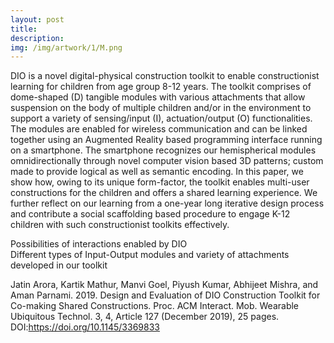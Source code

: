 ```yaml
---
layout: post
title: 
description: 
img: /img/artwork/1/M.png
---
```


DIO is a novel digital-physical construction toolkit to enable constructionist learning for children from age group 8-12 years. The toolkit comprises of dome-shaped (D) tangible modules with various attachments that allow suspension on the body of multiple children and/or in the environment to support a variety of sensing/input (I), actuation/output (O) functionalities. The modules are enabled for wireless communication and can be linked together using an Augmented Reality based programming interface running on a smartphone. The smartphone recognizes our hemispherical modules omnidirectionally through novel computer vision based 3D patterns; custom made to provide logical as well as semantic encoding. In this paper, we show how, owing to its unique form-factor, the toolkit enables multi-user constructions for the children and offers a shared learning experience. We further reflect on our learning from a one-year long iterative design process and contribute a social scaffolding based procedure to engage K-12 children with such constructionist toolkits effectively.

<!-- To give your project a background in the portfolio page, just add the img tag to the front matter like so: 

	---
	layout: post
	title: Project
	description: a project with a background image
	img: /img/12.jpg
	---
 -->

<!-- <div class="img_row">
	<img class="col one" src="{{ site.baseurl }}/img/1.jpg" alt="" title="example image"/>
	<img class="col one" src="{{ site.baseurl }}/img/2.jpg" alt="" title="example image"/>
	<img class="col one" src="{{ site.baseurl }}/img/3.jpg" alt="" title="example image"/>
</div>
<div class="col three caption">
	Caption photos easily. On the left, a road goes through a tunnel. Middle, leaves artistically fall in a hipster photoshoot. Right, in another hipster photoshoot, a lumberjack grasps a handful of pine needles.
</div> -->

<div class="img_row">
	<img class="col three" src="{{ site.baseurl }}/img/dio-banner.png" alt="" title="example image"/>
</div>
<div class="col three caption">
	Possibilities of interactions enabled by DIO 
</div>

<div class="img_row">
	<img class="col three" src="{{ site.baseurl }}/img/dio-modules.png" alt="" title="example image"/>
</div>
<div class="col three caption">
	Different types of Input-Output modules and variety of attachments developed in our toolkit   
</div>


Jatin Arora, Kartik Mathur, Manvi Goel, Piyush Kumar, Abhijeet Mishra, and Aman Parnami. 2019. Design and Evaluation of DIO Construction Toolkit for Co-making Shared Constructions. Proc. ACM Interact. Mob. Wearable Ubiquitous Technol. 3, 4, Article 127 (December 2019), 25 pages. DOI:https://doi.org/10.1145/3369833
<br/><br/><br/>

<!-- You can also put regular text between your rows of images. Say you wanted to write a little bit about your project before you posted the rest of the images. You describe how you toiled, sweated, *bled* for your project, and then.... you reveal it's glory in the next row of images.


<div class="img_row">
	<img class="col two" src="{{ site.baseurl }}/img/6.jpg" alt="" title="example image"/>
	<img class="col one" src="{{ site.baseurl }}/img/11.jpg" alt="" title="example image"/>
</div>
<div class="col three caption">
	You can also have artistically styled 2/3 + 1/3 images, like these.
</div>


<br/><br/><br/>


The code is simple. Just add a col class to your image, and another class specifying the width: one, two, or three columns wide. Here's the code for the last row of images above: 

	<div class="img_row">
	  <img class="col two" src="/img/6.jpg"/>
	  <img class="col one" src="/img/11.jpg"/>
	</div>
 -->